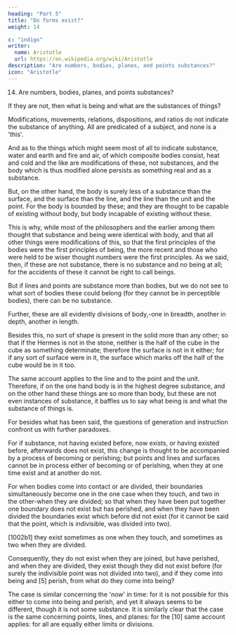 ```yaml
---
heading: "Part 5"
title: "Do forms exist?"
weight: 14

c: "indigo"
writer:
  name: Aristotle 
  url: https://en.wikipedia.org/wiki/Aristotle
description: "Are numbers, bodies, planes, and points substances?"
icon: "Aristotle"
---
```




14. Are numbers, bodies, planes, and points substances? 

If they are not, then what is being and what are the substances of things? 

Modifications, movements, relations, dispositions, and ratios do not indicate the substance of anything. All are predicated of a subject, and none is a 'this'. 

And as to the things which might seem most of all to indicate substance, water and earth and fire and air, of which composite bodies consist, heat and cold and the like are modifications of these, not substances, and the body which is thus modified alone persists as something real and as a substance. 

But, on the other hand, the body is surely less of a substance than the surface, and the surface than the line, and the line than the unit and the point. For the body is bounded by these; and they are thought to be capable of existing without body, but body incapable of existing without these. 

This is why, while most of the philosophers and the earlier among them thought that substance and being were identical with body, and that all other things were modifications of this, so that the first principles of the bodies were the first principles of being, the more recent and those who were held to be wiser thought numbers were the first principles. As we said, then, if these are not substance, there is no substance and no being at all; for the accidents of these it cannot be right to call beings.

But if lines and points are substance more than bodies, but we do not see to what sort of bodies these could belong (for they cannot be in perceptible bodies), there can be no substance.

Further, these are all evidently divisions of body,-one in breadth, another in depth, another in length.

Besides this, no sort of shape is present in the solid more than any other; so that if the Hermes is not in the stone, neither is the half of the cube in the cube as something determinate; therefore the surface is not in it either; for if any sort of surface were in it, the surface which marks off the half of the cube would be in it too. 

The same account applies to the line and to the point and the unit. Therefore, if on the one hand body is in the highest degree substance, and on the other hand these things are so more than body, but these are not even instances of substance, it baffles us to say what being is and what the substance of things is.

For besides what has been said, the questions of generation and instruction confront us with further paradoxes. 

For if substance, not having existed before, now exists, or having existed before, afterwards does not exist, this change is thought to be accompanied by a process of becoming or perishing; but points and lines and surfaces cannot be in process either of becoming or of perishing, when they at one time exist and at another do not. 

For when bodies come into contact or are divided, their boundaries simultaneously become one in the one case when they touch, and two in the other-when they are divided; so that when they have been put together one boundary does not exist but has perished, and when they have been divided the boundaries exist which before did not exist (for it cannot be said that the point, which is indivisible, was divided into two). 


[1002b1] they exist sometimes as one when they touch, and sometimes as two when they are divided. 

Consequently, they do not exist when they are joined, but have perished, and when they are divided, they exist though they did not exist before (for surely the indivisible point was not divided into two), and if they come into being and [5] perish, from what do they come into being? 

The case is similar concerning the 'now' in time: for it is not possible for this either to come into being and perish, and yet it always seems to be different, though it is not some substance. It is similarly clear that the case is the same concerning points, lines, and planes: for the [10] same account applies: for all are equally either limits or divisions.
